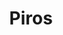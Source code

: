 ---
layout: riddle
title: Piros
sha256: f9a80f75ccdd44567fae82c8d8b798ad2bf7681ea005e693af61a92bf5584e19
image: normal_0ef810e95948b497.png
creator: Ács-Kurucz Gábor
year: 2015
---